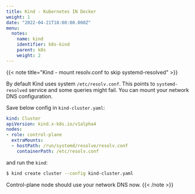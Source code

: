 ```yaml
---
title: Kind - Kubernetes IN Docker
weight: 1
date: "2022-04-21T18:00:00.000Z"
menu:
  notes:
    name: kind
    identifier: k8s-kind
    parent: k8s
    weight: 2
---
```


<!-- Variable -->
{{< note title="Kind - mount resolv.conf to skip systemd-resolved" >}}

By default Kind uses system `/etc/resolv.conf`. This points to `systemd-resolved`  service and some queries might fail. You can mount your network DNS configuration.

Save below config in `kind-cluster.yaml`:
```yaml
kind: Cluster
apiVersion: kind.x-k8s.io/v1alpha4
nodes:
- role: control-plane
  extraMounts:
  - hostPath: /run/systemd/resolve/resolv.conf
    containerPath: /etc/resolv.conf
```

and run the `kind`:
```bash
$ kind create cluster --config kind-cluster.yaml
```
Control-plane node should use your network DNS now.
{{< /note >}}
